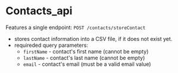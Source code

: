 # Contacts_api
Features a single endpoint: `POST /contacts/storeContact`
- stores contact information into a CSV file, if it does not exist yet.
- requireded query parameters:
  - `firstName` - contact's first name (cannot be empty)
  - `lastName` - contact's last name (cannot be empty)
  - `email` - contact's email (must be a valid email value)
